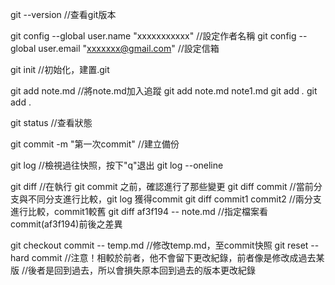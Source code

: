 git --version   //查看git版本

git config --global user.name "xxxxxxxxxxx" //設定作者名稱
git config --global user.email "xxxxxxx@gmail.com"  //設定信箱

git init    //初始化，建置.git

git add note.md //將note.md加入追蹤
git add note.md note1.md
git add *.*
git add .

git status  //查看狀態

git commit -m "第一次commit"    //建立備份

git log //檢視過往快照，按下"q"退出
git log --oneline

git diff    //在執行 git commit 之前，確認進行了那些變更
git diff commit   //當前分支與不同分支進行比較，git log 獲得commit
git diff commit1 commit2    //兩分支進行比較，commit1較舊
git diff af3f194 -- note.md //指定檔案看commit(af3f194)前後之差異

git checkout commit -- temp.md  //修改temp.md，至commit快照
git reset --hard commit //注意！相較於前者，他不會留下更改紀錄，前者像是修改成過去某版
                        //後者是回到過去，所以會損失原本回到過去的版本更改紀錄
